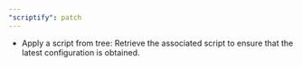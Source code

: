 ```yaml
---
"scriptify": patch
---
```


- Apply a script from tree: Retrieve the associated script to ensure that the latest configuration is obtained.
